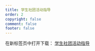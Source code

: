 ```yaml
---
title: 学生社团活动指导
order: 2
copyright: false
comment: false
footer: false
---
```

在新标签页中打开下载：
<a href="/zhidao.pdf">学生社团活动指导</a>